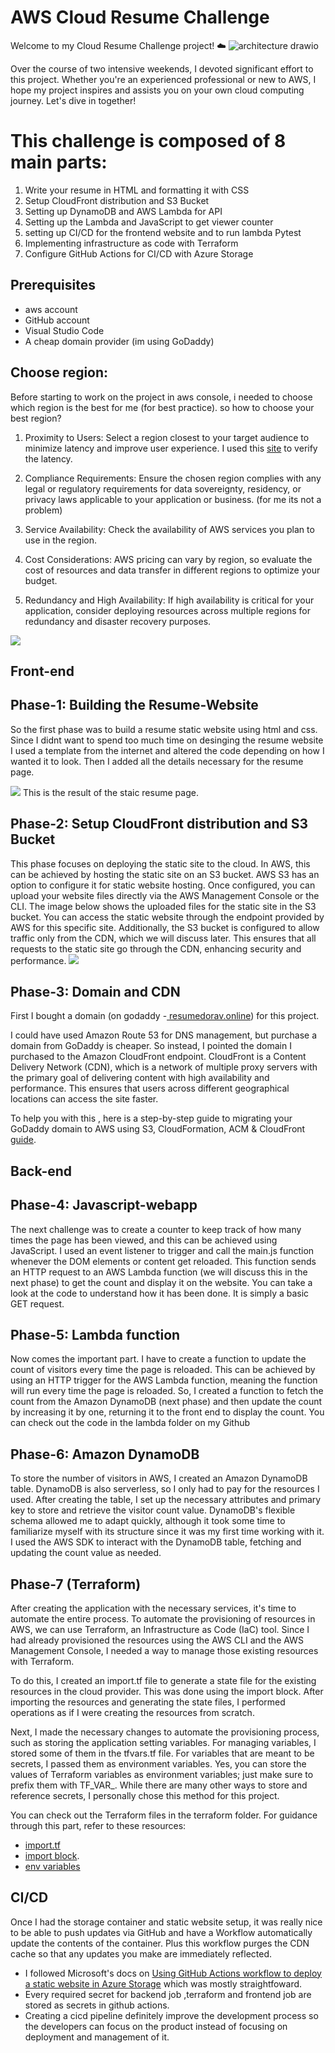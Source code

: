 # AWS Cloud Resume Challenge
Welcome to my Cloud Resume Challenge project! ☁️
![architecture drawio](https://github.com/DorAvissar/Resume_Challenge_AWS/assets/165499842/d9348655-4297-450f-999b-27cfd7f9ae31)

Over the course of two intensive weekends, I devoted significant effort to this project. Whether you're an experienced professional or new to AWS, I hope my project inspires and assists you on your own cloud computing journey. Let's dive in together!

# This challenge is composed of 8 main parts:

1. Write your resume in HTML and formatting it with CSS
2. Setup CloudFront distribution and S3 Bucket
4. Setting up DynamoDB and AWS Lambda for API
5. Setting up the Lambda and JavaScript to get viewer counter
6. setting up CI/CD for the frontend website and to run lambda Pytest 
7. Implementing infrastructure as code with Terraform
8. Configure GitHub Actions for CI/CD with Azure Storage


## Prerequisites
- aws account
- GitHub account
- Visual Studio Code
- A cheap domain provider (im using GoDaddy)

## Choose region: 
Before starting to work on the project in aws console, i needed to choose which region is the best for me (for best practice).
so how to choose your best region? 
1. Proximity to Users: Select a region closest to your target audience to minimize latency and improve user experience. 
I used this <a href="https://awsspeedtest.com/latency"> site</a>  to verify the latency.

2. Compliance Requirements: Ensure the chosen region complies with any legal or regulatory requirements for data sovereignty, residency, or privacy laws applicable to your application or business. (for me its not a problem)

3. Service Availability: Check the availability of AWS services you plan to use in the region. 

4. Cost Considerations: AWS pricing can vary by region, so evaluate the cost of resources and data transfer in different regions to optimize your budget.

5. Redundancy and High Availability: If high availability is critical for your application, consider deploying resources across multiple regions for redundancy and disaster recovery purposes.

<img src="https://github.com/DorAvissar/Resume_Challenge_AWS/blob/main/website/assets/latancycheck.png?raw=true">

## Front-end

## Phase-1: Building the Resume-Website
<p>So the first phase was to build a resume static website using html and css. Since I didnt want to spend too much time on desinging the resume website I used a template from the internet and altered the code depending on how I wanted it to look. Then I added all the details necessary for the resume page.</p>
<img src="https://github.com/DorAvissar/Resume_Challenge_AWS/blob/main/website/assets/mainapp.png?raw=true">
This is the result of the staic resume page.

## Phase-2: Setup CloudFront distribution and S3 Bucket
This phase focuses on deploying the static site to the cloud. In AWS, this can be achieved by hosting the static site on an S3 bucket. 
AWS S3 has an option to configure it for static website hosting. Once configured, you can upload your website files directly via the AWS Management Console or the CLI. 
The image below shows the uploaded files for the static site in the S3 bucket.
You can access the static website through the endpoint provided by AWS for this specific site. 
Additionally, the S3 bucket is configured to allow traffic only from the CDN, which we will discuss later. This ensures that all requests to the static site go through the CDN, enhancing security and performance.
<img src="https://github.com/DorAvissar/Resume_Challenge_AWS/blob/main/website/assets/s3.png?raw=true">

## Phase-3: Domain and CDN
First I bought a domain (on godaddy -<a href="https://resumedorav.online/"> resumedorav.online</a>) for this project. 

I could have used Amazon Route 53 for DNS management, but purchase a domain from GoDaddy is cheaper.
So instead, I pointed the domain I purchased to the Amazon CloudFront endpoint. 
CloudFront is a Content Delivery Network (CDN), which is a network of multiple proxy servers with the primary goal of delivering content with high availability and performance. This ensures that users across different geographical locations can access the site faster.

To help you with this , here is a step-by-step guide to migrating your GoDaddy domain to AWS using S3, CloudFormation, ACM & CloudFront <a href="https://sodkiewiczm.medium.com/how-to-use-go-daddy-domain-in-aws-f295645ed548"> guide</a>.
  

## Back-end
## Phase-4: Javascript-webapp
The next challenge was to create a counter to keep track of how many times the page has been viewed, and this can be achieved using JavaScript. I used an event listener to trigger and call the main.js function whenever the DOM elements or content get reloaded. This function sends an HTTP request to an AWS Lambda function (we will discuss this in the next phase) to get the count and display it on the website. You can take a look at the code to understand how it has been done. It is simply a basic GET request.

## Phase-5: Lambda function
Now comes the important part. I have to create a function to update the count of visitors every time the page is reloaded. This can be achieved by using an HTTP trigger for the AWS Lambda function, meaning the function will run every time the page is reloaded. So, I created a function to fetch the count from the Amazon DynamoDB (next phase) and then update the count by increasing it by one, returning it to the front end to display the count.
You can check out the code in the  lambda folder on my Github

## Phase-6: Amazon DynamoDB
To store the number of visitors in AWS, I created an Amazon DynamoDB table. DynamoDB is also serverless, so I only had to pay for the resources I used. After creating the table, I set up the necessary attributes and primary key to store and retrieve the visitor count value. DynamoDB's flexible schema allowed me to adapt quickly, although it took some time to familiarize myself with its structure since it was my first time working with it. I used the AWS SDK to interact with the DynamoDB table, fetching and updating the count value as needed. 

## Phase-7 (Terraform)

After creating the application with the necessary services, it's time to automate the entire process. To automate the provisioning of resources in AWS, we can use Terraform, an Infrastructure as Code (IaC) tool. Since I had already provisioned the resources using the AWS CLI and the AWS Management Console, I needed a way to manage those existing resources with Terraform.

To do this, I created an import.tf file to generate a state file for the existing resources in the cloud provider. This was done using the import block. After importing the resources and generating the state files, I performed operations as if I were creating the resources from scratch.

Next, I made the necessary changes to automate the provisioning process, such as storing the application setting variables. For managing variables, I stored some of them in the tfvars.tf file. For variables that are meant to be secrets, I passed them as environment variables. Yes, you can store the values of Terraform variables as environment variables; just make sure to prefix them with TF_VAR_<variable-name>. While there are many other ways to store and reference secrets, I personally chose this method for this project.

You can check out the Terraform files in the terraform folder. For guidance through this part, refer to these resources:
- <a href="https://developer.hashicorp.com/terraform/language/import">import.tf</a>
- <a href="https://developer.hashicorp.com/terraform/language/import">import block</a>.
- <a href="https://awstip.com/managing-secrets-on-terraform-71ed245a455f">env variables <variable-name></a>

## CI/CD
Once I had the storage container and static website setup, it was really nice to be able to push updates via GitHub and have a Workflow automatically update the contents of the container. Plus this workflow purges the CDN cache so that any updates you make are immediately reflected.
- I followed Microsoft's docs on [Using GitHub Actions workflow to deploy a static website in Azure Storage](https://learn.microsoft.com/en-us/azure/storage/blobs/storage-blobs-static-site-github-actions?tabs=userlevel) which was mostly straightfoward. 
- Every required secret for backend job ,terraform and frontend job are stored as secrets in github actions. 
- Creating a cicd pipeline definitely improve the development process so the developers can focus on the product instead of focusing on deployment and management of it.

